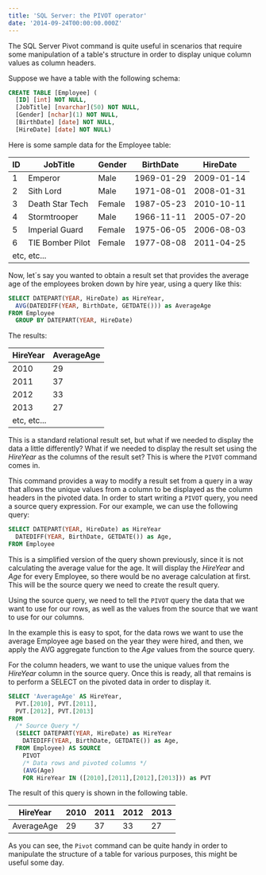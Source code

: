```yaml
---
title: 'SQL Server: the PIVOT operator'
date: '2014-09-24T00:00:00.000Z'
---
```


The SQL Server Pivot command is quite useful in scenarios that require some manipulation of a table's structure in order to display unique column values as column headers.

 Suppose we have a table with the following schema:

```sql
CREATE TABLE [Employee] (
  [ID] [int] NOT NULL,
  [JobTitle] [nvarchar](50) NOT NULL,
  [Gender] [nchar](1) NOT NULL,
  [BirthDate] [date] NOT NULL,
  [HireDate] [date] NOT NULL)
```

<!--more-->

Here is some sample data for the Employee table:

<div class="table-responsive">
<table class="table table-bordered">
<thead>
<tr>
<th>ID</th>
<th>JobTitle</th>
<th>Gender</th>
<th>BirthDate</th>
<th>HireDate</th>
</tr>
</thead>
<tbody>
<tr>
<td>1</td>
<td>Emperor</td>
<td>Male</td>
<td>1969-01-29</td>
<td>2009-01-14</td>
</tr>
<tr>
<td>2</td>
<td>Sith Lord</td>
<td>Male</td>
<td>1971-08-01</td>
<td>2008-01-31</td>
</tr>
<tr>
<td>3</td>
<td>Death Star Tech</td>
<td>Female</td>
<td>1987-05-23</td>
<td>2010-10-11</td>
</tr>
<tr>
<td>4</td>
<td>Stormtrooper</td>
<td>Male</td>
<td>1966-11-11</td>
<td>2005-07-20</td>
</tr>
<tr>
<td>5</td>
<td>Imperial Guard</td>
<td>Female</td>
<td>1975-06-05</td>
<td>2006-08-03</td>
</tr>
<tr>
<td>6</td>
<td>TIE Bomber Pilot</td>
<td>Female</td>
<td>1977-08-08</td>
<td>2011-04-25</td>
</tr>
<tr>
<td style="text-align: left;" colspan="5">etc, etc...</td>
</tr>
</tbody>
</table>
</div>

Now, let&acute;s say you wanted to obtain a result set that provides the average age of the employees broken down by hire year, using a query like this:

```sql
SELECT DATEPART(YEAR, HireDate) as HireYear,
  AVG(DATEDIFF(YEAR, BirthDate, GETDATE())) as AverageAge
FROM Employee
  GROUP BY DATEPART(YEAR, HireDate)
```

The results:
<div class="table-responsive">
<table class="table table-bordered">
<thead>
<tr>
<th>HireYear</th>
<th>AverageAge</th>
</tr>
</thead>
<tbody>
<tr>
<td>2010</td>
<td>29</td>
</tr>
<tr>
<td>2011</td>
<td>37</td>
</tr>
<tr>
<td>2012</td>
<td>33</td>
</tr>
<tr>
<td>2013</td>
<td>27</td>
</tr>
<tr>
<td style="text-align: left;" colspan="2">etc, etc...</td>
</tr>
</tbody>
</table>
</div>

This is a standard relational result set, but what if we needed to display the data a little differently? What if we needed to display the result set using the <em>HireYear</em> as the columns of the result set? This is where the <code>PIVOT</code> command comes in.

 This command provides a way to modify a result set from a query in a way that allows the unique values from a column to be displayed as the column headers in the pivoted data. In order to start writing a <code>PIVOT</code> query, you need a source query expression. For our example, we can use the following query:

```sql
SELECT DATEPART(YEAR, HireDate) as HireYear
  DATEDIFF(YEAR, BirthDate, GETDATE()) as Age,
FROM Employee
```

This is a simplified version of the query shown previously, since it is not calculating the average value for the age. It will display the <em>HireYear</em> and <em>Age</em> for every Employee, so there would be no average calculation at first. This will be the source query we need to create the result query.

 Using the source query, we need to tell the <code>PIVOT</code> query the data that we want to use for our rows, as well as the values from the source that we want to use for our columns.

 In the example this is easy to spot, for the data rows we want to use the average Employee age based on the year they were hired, and then, we apply the AVG aggregate function to the <em>Age</em> values from the source query.

 For the column headers, we want to use the unique values from the <em>HireYear</em> column in the source query. Once this is ready, all that remains is to perform a SELECT on the pivoted data in order to display it.

```sql
SELECT 'AverageAge' AS HireYear,
  PVT.[2010], PVT.[2011],
  PVT.[2012], PVT.[2013]
FROM
  /* Source Query */
  (SELECT DATEPART(YEAR, HireDate) as HireYear
    DATEDIFF(YEAR, BirthDate, GETDATE()) as Age,
  FROM Employee) AS SOURCE
    PIVOT
    /* Data rows and pivoted columns */
    (AVG(Age)
    FOR HireYear IN ([2010],[2011],[2012],[2013])) as PVT
```

The result of this query is shown in the following table.

<div class="table-responsive">
<table class="table table-bordered table-post" style="table-layout: fixed;">
<thead>
<tr>
<th>HireYear</th>
<th>2010</th>
<th>2011</th>
<th>2012</th>
<th>2013</th>
</tr>
</thead>
<tbody>
<tr>
<td>AverageAge</td>
<td>29</td>
<td>37</td>
<td>33</td>
<td>27</td>
</tr>
</tbody>
</table>
</div>

As you can see, the <code>Pivot</code> command can be quite handy in order to manipulate the structure of a table for various purposes, this might be useful some day.
